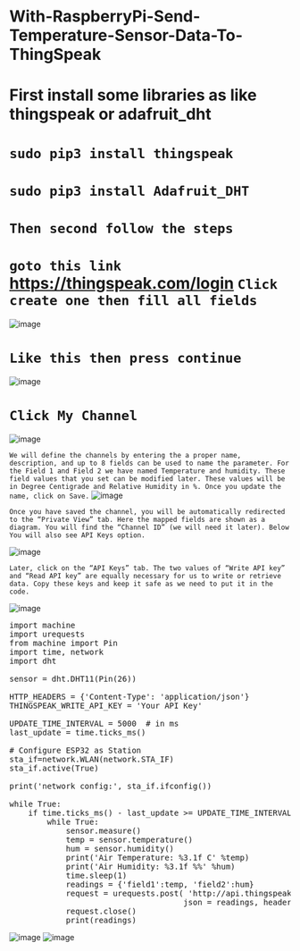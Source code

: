 # With-RaspberryPi-Send-Temperature-Sensor-Data-To-ThingSpeak

# First install some libraries as like thingspeak or adafruit_dht

# `sudo pip3 install thingspeak`
# `sudo pip3 install Adafruit_DHT`

# `Then second follow the steps`
# `goto this link` https://thingspeak.com/login `Click create one then fill all fields`

![image](https://user-images.githubusercontent.com/63813881/173555964-20010d7e-4d02-4fd3-866e-3668b74d8055.png)

# `Like this then press continue`
![image](https://user-images.githubusercontent.com/63813881/173556025-eac6c757-aefb-4cf3-889b-172543d2c6ae.png)
# `Click My Channel`
![image](https://user-images.githubusercontent.com/63813881/173556072-68d63227-28a2-41bd-8383-500beeab444a.png)

`We will define the channels by entering the a proper name, description, and up to 8 fields can be used to name the parameter. For the Field 1 and Field 2 we have named Temperature and humidity. These field values ​​that you set can be modified later. These values will be in Degree Centigrade and Relative Humidity in %. Once you update the name, click on Save.`
![image](https://user-images.githubusercontent.com/63813881/173556098-51c76d37-e8be-4721-a1d7-53168a5348be.png)

`Once you have saved the channel, you will be automatically redirected to the “Private View” tab. Here the mapped fields are shown as a diagram. You will find the “Channel ID” (we will need it later). Below You will also see API Keys option.`

![image](https://user-images.githubusercontent.com/63813881/173556137-4537918b-9680-47ef-ae7a-0ed1579803e3.png)

`Later, click on the “API Keys” tab. The two values ​​of “Write API key” and “Read API key” are equally necessary for us to write or retrieve data. Copy these keys and keep it safe as we need to put it in the code.`

![image](https://user-images.githubusercontent.com/63813881/173556171-4681026e-ac08-4264-91c3-32575a15a225.png)

<pre>
import machine
import urequests 
from machine import Pin
import time, network
import dht

sensor = dht.DHT11(Pin(26))

HTTP_HEADERS = {'Content-Type': 'application/json'} 
THINGSPEAK_WRITE_API_KEY = 'Your API Key' 

UPDATE_TIME_INTERVAL = 5000  # in ms 
last_update = time.ticks_ms() 

# Configure ESP32 as Station
sta_if=network.WLAN(network.STA_IF)
sta_if.active(True)

print('network config:', sta_if.ifconfig()) 

while True: 
    if time.ticks_ms() - last_update >= UPDATE_TIME_INTERVAL: 
        while True:
            sensor.measure()
            temp = sensor.temperature()
            hum = sensor.humidity()
            print('Air Temperature: %3.1f C' %temp)
            print('Air Humidity: %3.1f %%' %hum)
            time.sleep(1)
            readings = {'field1':temp, 'field2':hum} 
            request = urequests.post( 'http://api.thingspeak.com/update?api_key=' + THINGSPEAK_WRITE_API_KEY,
                                     json = readings, headers = HTTP_HEADERS )  
            request.close() 
            print(readings) 
</pre>            

![image](https://user-images.githubusercontent.com/63813881/182765396-c5c76975-880f-4298-8497-f98baee4342b.png)
![image](https://user-images.githubusercontent.com/63813881/182765623-af6c7738-d553-4739-ac4d-e7dbcfafc53a.png)
